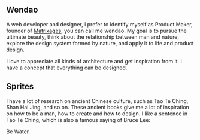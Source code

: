 ## Wendao

A web developer and designer, i prefer to identify myself as Product Maker, founder of [Matrixages](http://matrixages.com/), you can call me wendao. My goal is to pursue the ultimate beauty, think about the relationship between man and nature, explore the design system formed by nature, and apply it to life and product design.

I love to appreciate all kinds of architecture and get inspiration from it. I have a concept that everything can be designed.

## Sprites

I have a lot of research on ancient Chinese culture, such as Tao Te Ching, Shan Hai Jing, and so on. These ancient books give me a lot of inspiration on how to be a man, how to create and how to design. I like a sentence in Tao Te Ching, which is also a famous saying of Bruce Lee:

Be Water.

